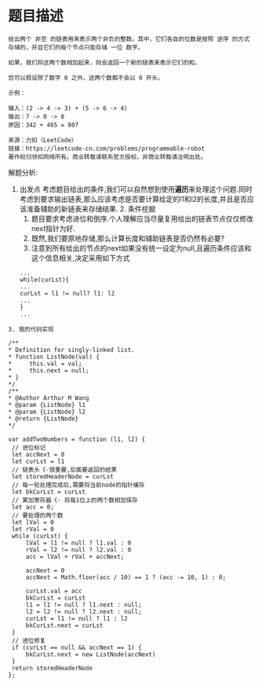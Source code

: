 # 题目描述
```
给出两个 非空 的链表用来表示两个非负的整数。其中，它们各自的位数是按照 逆序 的方式存储的，并且它们的每个节点只能存储 一位 数字。

如果，我们将这两个数相加起来，则会返回一个新的链表来表示它们的和。

您可以假设除了数字 0 之外，这两个数都不会以 0 开头。

示例：

输入：(2 -> 4 -> 3) + (5 -> 6 -> 4)
输出：7 -> 0 -> 8
原因：342 + 465 = 807

来源：力扣（LeetCode）
链接：https://leetcode-cn.com/problems/programmable-robot
著作权归领扣网络所有。商业转载请联系官方授权，非商业转载请注明出处。
```

解题分析:
   1. 出发点
    考虑题目给出的条件,我们可以自然想到使用**遍历**来处理这个问题.同时考虑到要求输出链表,那么应该考虑是否要计算给定的l1和l2的长度,并且是否应该准备辅助的新链表来存储结果.
    2. 条件挖掘
       1. 题目要求考虑进位和倒序.个人理解应当尽量复用给出的链表节点仅仅修改next指针为好.
       2. 既然,我们要原地存储,那么计算长度和辅助链表是否仍然有必要?
       3. 注意到所有给出的节点的next如果没有统一设定为null,且遍历条件应该和这个信息相关,决定采用如下方式
        ```
        ...
        while(curLst){
        ...
        curLst = l1 != null? l1: l2
        ...
        }
        ...
       ```
    3. 我的代码实现
   ```
   /**
 * Definition for singly-linked list.
 * function ListNode(val) {
 *     this.val = val;
 *     this.next = null;
 * }
 */
/**
 * @Author Arthur M Wang
 * @param {ListNode} l1
 * @param {ListNode} l2
 * @return {ListNode}
 */

var addTwoNumbers = function (l1, l2) {
    // 进位标记
    let accNext = 0
    let curLst = l1
    // 链表头《-很重要,后面要返回的结果
    let storedHeaderNode = curLst
    // 每一轮处理完成后,需要将当前node的指针缓存
    let bkCurLst = curLst
    // 累加寄存器《- 将每1位上的两个数相加保存
    let acc = 0;
    // 要处理的两个数
    let lVal = 0
    let rVal = 0
    while (curLst) {
        lVal = l1 != null ? l1.val : 0
        rVal = l2 != null ? l2.val : 0
        acc = lVal + rVal + accNext;

        accNext = 0
        accNext = Math.floor(acc / 10) == 1 ? (acc -= 10, 1) : 0;

        curLst.val = acc
        bkCurLst = curLst
        l1 = l1 != null ? l1.next : null;
        l2 = l2 != null ? l2.next : null;
        curLst = l1 != null ? l1 : l2
        bkCurLst.next = curLst
    }
    // 进位修复
    if (curLst == null && accNext == 1) {
        bkCurLst.next = new ListNode(accNext)
    }
    return storedHeaderNode
};
   ```
